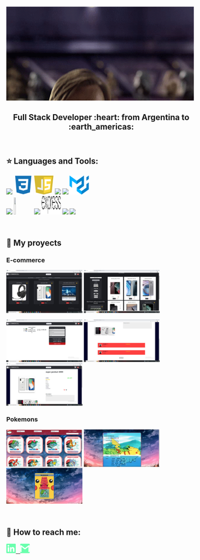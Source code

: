 ![Hi, I'm Cristian](/assets/hi.gif)

<h2 align="center">
Full Stack Developer :heart: from Argentina to :earth_americas:
</h2>

&nbsp;&nbsp;

## :star: Languages and Tools:

<p>
  <code><img width="10%" src="https://www.vectorlogo.zone/logos/w3_html5/w3_html5-ar21.svg"></code>
  <code><img width="10%" height="50px" src="logos/1200px-Devicon-css3-plain.svg.png"></code>
  <code><img width="10%" height="50px" src="logos/javascript-1.svg"></code>
  <code><img width="10%" src="https://www.vectorlogo.zone/logos/git-scm/git-scm-ar21.svg"></code>
  <code><img width="10%" src="https://www.vectorlogo.zone/logos/getbootstrap/getbootstrap-ar21.svg"></code>
  <code><img width="10%" height="50px" src="logos/material-ui-1.svg"></code>
  <br />
  <code><img width="10%" src="https://www.vectorlogo.zone/logos/reactjs/reactjs-ar21.svg"></code>
  <code><img width="10%" height="45" src="https://cdn.worldvectorlogo.com/logos/redux.svg"></code>
  <code><img width="10%" src="https://www.vectorlogo.zone/logos/nodejs/nodejs-ar21.svg"></code>
  <code><img  width="10%" height="50px" src="logos/expressjs.svg"></code>
  <code><img width="10%" src="https://www.vectorlogo.zone/logos/postgresql/postgresql-ar21.svg"></code>
  <code><img width="10%" src="https://www.vectorlogo.zone/logos/sequelizejs/sequelizejs-ar21.svg"></code>
  <br />
</p>

&nbsp;

## :pushpin: My proyects

<h3>E-commerce</h3>
<p>
  <a><img width="40%" src="images/ecommerce/home.png"></a>
  <a><img width="40%" src="images/ecommerce/catalogo.png"></a>
 
</p>
<p>
  <a><img width="40%" src="images/ecommerce/carrito.png"></a>
  <a><img width="40%" src="images/ecommerce/reviews.png"></a>
  <a><img width="40%" src="images/ecommerce/average.png"></a>
</p>

<h3>Pokemons</h3>
<p>
  <a><img width="40%" src="images/pokemon/tabla.jpg"></a>
  <a><img width="40%" src="images/pokemon/nuevoprod.png"></a>
  <a><img width="40%" src="images/pokemon/imagen.png"></a>
</p> 
&nbsp;

## :paperclip: How to reach me:

<span >
<a href="https://www.linkedin.com/in/cristian-ferraggina-924a1a1b8/" ><img width="5%" src="logos/linkedin-icon.png"> &nbsp;
<a href="mailto:cefferra@gmail.com" ><img width="5%" src="logos/gmail-icon%20green.png">
</span>
